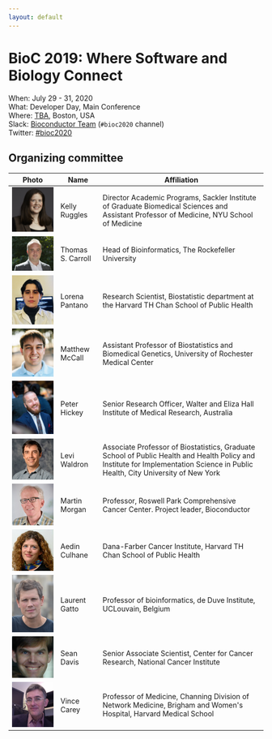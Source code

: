 ```yaml
---
layout: default
---
```

# BioC 2019: Where Software and Biology Connect

When: July 29 - 31, 2020<br />
What: Developer Day, Main Conference <br />
Where: [TBA][venue], Boston, USA<br />
Slack: [Bioconductor Team][] (`#bioc2020` channel)<br />
Twitter: [#bioc2020][tweet]<br />

[tweet]: https://twitter.com/hashtag/bioc2020?f=tweets
[venue]: ./travel-accommodations
[Bioconductor Team]: https://bioc-community.herokuapp.com/

## Organizing committee


| Photo | Name | Affiliation |
|---|---|---|
| <img src="images/KellyRuggles.jpeg" width="250"/>| Kelly Ruggles | Director Academic Programs, Sackler Institute of Graduate Biomedical Sciences and Assistant Professor of Medicine, NYU School of Medicine |
| <img src="images/ThomasSCarroll_headshot.png" width="250" />| Thomas S. Carroll | Head of Bioinformatics, The Rockefeller University |
| <img src="images/LorenaPantano.jpeg" width="250" /> | Lorena Pantano | Research Scientist, Biostatistic department at the Harvard TH Chan School of Public Health |
| <img src="images/MatthewMcCall.jpeg" width="250" /> | Matthew McCall | Assistant Professor of Biostatistics and Biomedical Genetics, University of Rochester Medical Center |
| <img src="images/PeterHickey.jpg"  width="250" /> | Peter Hickey | Senior Research Officer, Walter and Eliza Hall Institute of Medical Research, Australia |
| <img src="images/Levi.png" width="250" /> | Levi Waldron   | Associate Professor of Biostatistics, Graduate School of Public Health and Health Policy and Institute for Implementation Science in Public Health, City University of New York|
| <img src="images/MartinMorgan.jpg" width="250" /> | Martin Morgan | Professor, Roswell Park Comprehensive Cancer Center. Project leader, Bioconductor |
| <img src="images/Aedin.jpg" width="250" /> | Aedin Culhane  | Dana-Farber Cancer Institute, Harvard TH Chan School of Public Health |
| <img src="images/Laurent.jpg" width="250" /> | Laurent Gatto  | Professor of bioinformatics, de Duve Institute, UCLouvain, Belgium |
| <img src="images/SeanDavis.png" width="250" />  | Sean Davis | Senior Associate Scientist, Center for Cancer Research, National Cancer Institute |
| <img src="images/VincentCarey.png" width="250" /> | Vince Carey | Professor of Medicine, Channing Division of Network Medicine, Brigham and Women's Hospital, Harvard Medical School |
